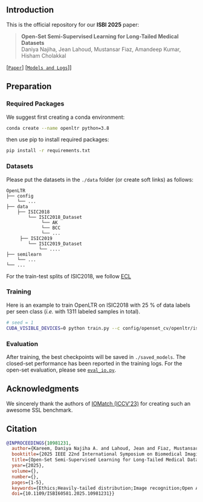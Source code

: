 ## Introduction

This is the official repository for our **ISBI 2025** paper:

> **Open-Set Semi-Supervised Learning for Long-Tailed Medical Datasets**</br>
> Daniya Najiha, Jean Lahoud, Mustansar Fiaz, Amandeep Kumar, Hisham Cholakkal</br>

[[`Paper`](https://arxiv.org/abs/2505.14846)]  [[`Models and Logs`](https://mbzuaiac-my.sharepoint.com/:f:/g/personal/daniya_kareem_mbzuai_ac_ae/EmBQ6O44QIdDgtbo4-iKHjwBJN3wsilaT1CDBtLplyMICQ?e=vikozC)]]

## Preparation

### Required Packages

We suggest first creating a conda environment:

```sh
conda create --name openltr python=3.8
```

then use pip to install required packages:

```sh
pip install -r requirements.txt
```

### Datasets

Please put the datasets in the ``./data`` folder (or create soft links) as follows:
```
OpenLTR
├── config
    └── ...
├── data
    ├── ISIC2018
        └── ISIC2018_Dataset
             └── AK
             └── BCC
             └── ...
     ├── ISIC2019
        └── ISIC2019_Dataset
            └── ....
├── semilearn
    └── ...
└── ...  
```

For the train-test splits of ISIC2018, we follow [ECL](https://github.com/zylbuaa/ECL)


### Training

Here is an example to train OpenLTR on ISIC2018 with 25 % of data labels per seen class (*i.e.* with 1311 labeled samples in total). 

```sh
# seed = 1
CUDA_VISIBLE_DEVICES=0 python train.py --c config/openset_cv/openltr/isic2018.yaml
```

### Evaluation

After training, the best checkpoints will be saved in ``./saved_models``. The closed-set performance has been reported in the training logs. For the open-set evaluation, please see [``eval_io.py``](./eval_io.py).


## Acknowledgments

We sincerely thank the authors of [IOMatch (ICCV'23)](https://github.com/nukezil/IOMatch) for creating such an awesome SSL benchmark.


## Citation

```bibtex
@INPROCEEDINGS{10981231,
  author={Kareem, Daniya Najiha A. and Lahoud, Jean and Fiaz, Mustansar and Kumar, Amandeep and Cholakkal, Hisham},
  booktitle={2025 IEEE 22nd International Symposium on Biomedical Imaging (ISBI)}, 
  title={Open-Set Semi-Supervised Learning for Long-Tailed Medical Datasets}, 
  year={2025},
  volume={},
  number={},
  pages={1-5},
  keywords={Ethics;Heavily-tailed distribution;Image recognition;Open Access;Conferences;Training data;Skin;Data models;Standards;Biomedical imaging},
  doi={10.1109/ISBI60581.2025.10981231}}
```
